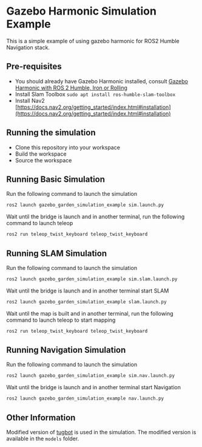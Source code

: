 # Gazebo Harmonic Simulation Example

This is a simple example of using gazebo harmonic for ROS2 Humble Navigation stack.

## Pre-requisites

- You should already have Gazebo Harmonic installed, consult [Gazebo Harmonic with ROS 2 Humble, Iron or Rolling](https://gazebosim.org/docs/latest/ros_installation/#gazebo-harmonic-with-ros-2-humble-iron-or-rolling-use-with-caution)
- Install Slam Toolbox ```sudo apt install ros-humble-slam-toolbox```
- Install Nav2 [https://docs.nav2.org/getting_started/index.html#installation](https://docs.nav2.org/getting_started/index.html#installation)

## Running the simulation

- Clone this repository into your workspace
- Build the workspace
- Source the workspace

## Running Basic Simulation

Run the following command to launch the simulation

```bash
ros2 launch gazebo_garden_simulation_example sim.launch.py 
```

Wait until the bridge is launch and in another terminal, run the following command to launch teleop

```bash
ros2 run teleop_twist_keyboard teleop_twist_keyboard
```

## Running SLAM Simulation

Run the following command to launch the simulation

```bash
ros2 launch gazebo_garden_simulation_example sim.slam.launch.py
```

Wait until the bridge is launch and in another terminal start SLAM

```bash
ros2 launch gazebo_garden_simulation_example slam.launch.py
```

Wait until the map is built and in another terminal, run the following command to launch teleop to start mapping

```bash
ros2 run teleop_twist_keyboard teleop_twist_keyboard
```

## Running Navigation Simulation

Run the following command to launch the simulation

```bash
ros2 launch gazebo_garden_simulation_example sim.nav.launch.py
```

Wait until the bridge is launch and in another terminal start Navigation

```bash
ros2 launch gazebo_garden_simulation_example nav.launch.py
```

## Other Information

Modified version of [tugbot](https://app.gazebosim.org/MovAi/fuel/models/Tugbot) is used in the simulation. The modified version is available in the `models` folder.
